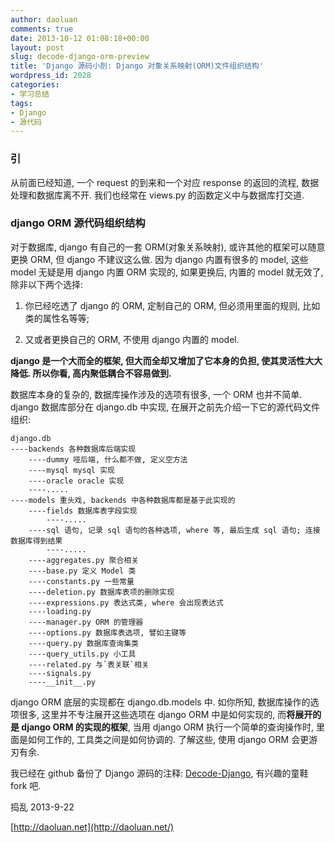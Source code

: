 ```yaml
---
author: daoluan
comments: true
date: 2013-10-12 01:08:18+00:00
layout: post
slug: decode-django-orm-preview
title: 'Django 源码小剖: Django 对象关系映射(ORM)文件组织结构'
wordpress_id: 2028
categories:
- 学习总结
tags:
- Django
- 源代码
---
```


### 引


从前面已经知道, 一个 request 的到来和一个对应 response 的返回的流程, 数据处理和数据库离不开. 我们也经常在 views.py 的函数定义中与数据库打交道.


### django ORM 源代码组织结构


对于数据库, django 有自己的一套 ORM(对象关系映射), 或许其他的框架可以随意更换 ORM, 但 django 不建议这么做. 因为 django 内置有很多的 model, 这些 model 无疑是用 django 内置 ORM 实现的, 如果更换后, 内置的 model 就无效了, 除非以下两个选择:



	
  1. 你已经吃透了 django 的 ORM, 定制自己的 ORM, 但必须用里面的规则, 比如类的属性名等等;

	
  2. 又或者更换自己的 ORM, 不使用 django 内置的 model.


**django 是一个大而全的框架, 但大而全却又增加了它本身的负担, 使其灵活性大大降低. 所以你看, 高内聚低耦合不容易做到.**


数据库本身的复杂的, 数据库操作涉及的选项有很多, 一个 ORM 也并不简单. django 数据库部分在 django.db 中实现, 在展开之前先介绍一下它的源代码文件组织:




    
    django.db
    ----backends 各种数据库后端实现
        ----dummy 哑后端, 什么都不做, 定义空方法
        ----mysql mysql 实现
        ----oracle oracle 实现
        ----.....
    ----models 重头戏, backends 中各种数据库都是基于此实现的
        ----fields 数据库表字段实现
            ----.....
        ----sql 语句, 记录 sql 语句的各种选项, where 等, 最后生成 sql 语句; 连接数据库得到结果
            ----.....
        ----aggregates.py 聚合相关
        ----base.py 定义 Model 类
        ----constants.py 一些常量
        ----deletion.py 数据库表项的删除实现
        ----expressions.py 表达式类, where 会出现表达式
        ----loading.py
        ----manager.py ORM 的管理器
        ----options.py 数据库表选项, 譬如主键等
        ----query.py 数据库查询集类
        ----query_utils.py 小工具
        ----related.py 与`表关联`相关
        ----signals.py
        ----__init__.py


django ORM 底层的实现都在 django.db.models 中. 如你所知, 数据库操作的选项很多, 这里并不专注展开这些选项在 django ORM 中是如何实现的, 而**将展开的是 django ORM 的实现的框架**, 当用 django ORM 执行一个简单的查询操作时, 里面是如何工作的, 工具类之间是如何协调的. 了解这些, 使用 django ORM 会更游刃有余.

我已经在 github 备份了 Django 源码的注释: [Decode-Django](https://github.com/daoluan/Decode-Django), 有兴趣的童鞋 fork 吧.

捣乱 2013-9-22

[http://daoluan.net](http://daoluan.net/)
